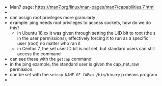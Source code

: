 - Man7 page: https://man7.org/linux/man-pages/man7/capabilities.7.html
-
- can assign root privileges more granularly
- example: ping needs root privileges to access sockets, how do we do this?
	- in Ubuntu 18.xx it was given through setting the UID bit to root (the s in the user permissions), effectively forcing it to run as a specific user (root) no matter who ran it
	- in Centos 7, the set user ID bit is not set, but standard users can still access the command
- can see these with the `getcap` command
- in the ping example, the standard user is given the cap_net_raw permission
- can be set with the `setcap NAME_OF_CAP=p /bin/binary` p means program
-